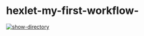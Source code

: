 # hexlet-my-first-workflow-
[![show-directory](https://github.com/PHPUSER-218/hexlet-my-first-workflow-/actions/workflows/show-directory.yml/badge.svg)](https://github.com/PHPUSER-218/hexlet-my-first-workflow-/actions/workflows/show-directory.yml)